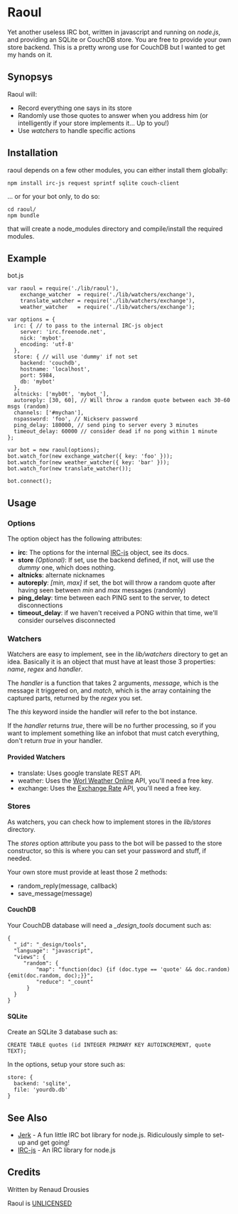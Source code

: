 # Raoul

Yet another useless IRC bot, written in javascript and running on *node.js*, and providing an SQLite or CouchDB store.
You are free to provide your own store backend. This is a pretty wrong use for CouchDB but I wanted to get my hands on it.

## Synopsys

Raoul will:

* Record everything one says in its store
* Randomly use those quotes to answer when you address him (or intelligently if your store implements it... Up to you!)
* Use *watchers* to handle specific actions

## Installation

raoul depends on a few other modules, you can either install them globally:

    npm install irc-js request sprintf sqlite couch-client

... or for your bot only, to do so:

    cd raoul/
    npm bundle

that will create a node_modules directory and compile/install the required modules.

## Example

bot.js

    var raoul = require('./lib/raoul'),
        exchange_watcher  = require('./lib/watchers/exchange'),
        translate_watcher = require('./lib/watchers/exchange'),
        weather_watcher   = require('./lib/watchers/exchange');

    var options = {
      irc: { // to pass to the internal IRC-js object
        server: 'irc.freenode.net',
        nick: 'mybot',
        encoding: 'utf-8'
      },
      store: { // will use 'dummy' if not set
        backend: 'couchdb',
        hostname: 'localhost',
        port: 5984,
        db: 'mybot'
      },
      altnicks: ['myb0t', 'mybot_'],
      autoreply: [30, 60], // Will throw a random quote between each 30-60 msgs (random)
      channels: ['#mychan'],
      nspassword: 'foo', // Nickserv password
      ping_delay: 180000, // send ping to server every 3 minutes
      timeout_delay: 60000 // consider dead if no pong within 1 minute
    };

    var bot = new raoul(options);
    bot.watch_for(new exchange_watcher({ key: 'foo' }));
    bot.watch_for(new weather_watcher({ key: 'bar' }));
    bot.watch_for(new translate_watcher());

    bot.connect();

## Usage

### Options

The option object has the following attributes:

* **irc**: The options for the internal [IRC-js](https://github.com/gf3/IRC-js) object, see its docs.
* **store** *(Optional)*: If set, use the backend defined, if not, will use the *dummy* one, which does nothing.
* **altnicks**: alternate nicknames
* **autoreply**: *[min, max]* if set, the bot will throw a random quote after having seen between *min* and *max* messages (randomly)
* **ping_delay**: time between each PING sent to the server, to detect disconnections
* **timeout_delay**: if we haven't received a PONG within that time, we'll consider ourselves disconnected

### Watchers

Watchers are easy to implement, see in the *lib/watchers* directory to get an idea.
Basically it is an object that must have at least those 3 properties: *name*, *regex* and *handler*.

The *handler* is a function that takes 2 arguments, *message*, which is the message it triggered on, and *match*, which is the array containing the captured parts, returned by the *regex* you set. 

The *this* keyword inside the handler will refer to the bot instance.

If the *handler* returns *true*, there will be no further processing, so if you want to implement something like an infobot that must catch everything, don't return *true* in your handler.

#### Provided Watchers

* translate: Uses google translate REST API.
* weather: Uses the [Worl Weather Online](http://www.worldweatheronline.com) API, you'll need a free key.
* exchange: Uses the [Exchange Rate](http://www.exchangerate-api.com/) API, you'll need a free key.

### Stores

As watchers, you can check how to implement stores in the *lib/stores* directory.

The *stores* option attribute you pass to the bot will be passed to the store constructor, so this is where you can set your password and stuff, if needed.

Your own store must provide at least those 2 methods:

* random_reply(message, callback)
* save_message(message)

#### CouchDB

Your CouchDB database will need a *_design_tools* document such as:

    {
      "_id": "_design/tools",
      "language": "javascript",
      "views": {
         "random": {
             "map": "function(doc) {if (doc.type == 'quote' && doc.random) {emit(doc.random, doc);}}",
             "reduce": "_count"
          }
      }
    }

#### SQLite

Create an SQLite 3 database such as:

    CREATE TABLE quotes (id INTEGER PRIMARY KEY AUTOINCREMENT, quote TEXT);

In the options, setup your store such as:

    store: {
      backend: 'sqlite',
      file: 'yourdb.db'
    }


## See Also

* [Jerk](https://github.com/gf3/Jerk) - A fun little IRC bot library for node.js. Ridiculously simple to set-up and get going!
* [IRC-js](https://github.com/gf3/IRC-js) - An IRC library for node.js

## Credits

Written by Renaud Drousies

Raoul is [UNLICENSED](http://unlicense.org)


